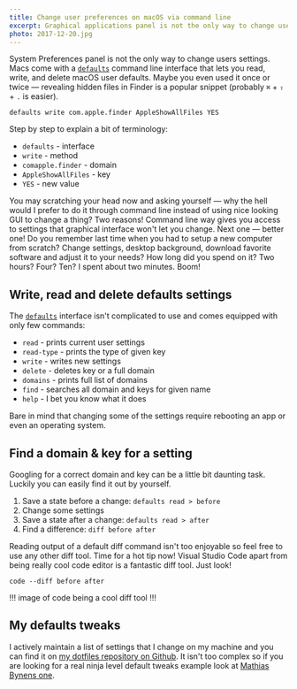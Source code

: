 ```yaml
---
title: Change user preferences on macOS via command line
excerpt: Graphical applications panel is not the only way to change user preferences of a macOS system. Defaults command gives you more power to configure your machine that you would have thought. 
photo: 2017-12-20.jpg
---
```


System Preferences panel is not the only way to change users settings. Macs come with a [`defaults`](https://developer.apple.com/legacy/library/documentation/Darwin/Reference/ManPages/man1/defaults.1.html) command line interface that lets you read, write, and delete macOS user defaults. Maybe you even used it once or twice — revealing hidden files in Finder is a popular snippet (probably `⌘` + `⇧` + `.` is easier).

```
defaults write com.apple.finder AppleShowAllFiles YES
```

Step by step to explain a bit of terminology:

- `defaults` - interface
- `write` - method
- `comapple.finder` - domain
- `AppleShowAllFiles` - key
- `YES` - new value

You may scratching your head now and asking yourself — why the hell would I prefer to do it through command line instead of using nice looking GUI to change a thing? Two reasons! Command line way gives you access to settings that graphical interface won't let you change. Next one — better one! Do you remember last time when you had to setup a new computer from scratch? Change settings, desktop background, download favorite software and adjust it to your needs? How long did you spend on it? Two hours? Four? Ten? I spent about two minutes. Boom!

## Write, read and delete defaults settings

The [`defaults`](https://developer.apple.com/legacy/library/documentation/Darwin/Reference/ManPages/man1/defaults.1.html) interface isn't complicated to use and comes equipped with only few commands:

- `read` - prints current user settings
- `read-type` - prints the type of given key 
- `write` - writes new settings
- `delete` - deletes key or a full domain
- `domains` - prints full list of domains
- `find` - searches all domain and keys for given name
- `help` - I bet you know what it does

Bare in mind that changing some of the settings require rebooting an app or even an operating system.

## Find a domain & key for a setting

Googling for a correct domain and key can be a little bit daunting task. Luckily you can easily find it out by yourself.

1. Save a state before a change: `defaults read > before`
2. Change some settings
3. Save a state after a change: `defaults read > after`
4. Find a difference: `diff before after`

Reading output of a default diff command isn't too enjoyable so feel free to use any other diff tool. Time for a hot tip now! Visual Studio Code apart from being really cool code editor is a fantastic diff tool. Just look!

```
code --diff before after
```

!!! image of code being a cool diff tool !!!

## My defaults tweaks

I actively maintain a list of settings that I change on my machine and you can find it on [my dotfiles repository on Github](https://github.com/pawelgrzybek/dotfiles/blob/master/setup-macos.sh). It isn't too complex so if you are looking for a real ninja level default tweaks example look at [Mathias Bynens one](https://github.com/mathiasbynens/dotfiles/blob/master/.macos).
